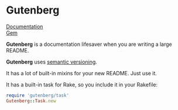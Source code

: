 Gutenberg
=========

[Documentation](http://rubydoc.info/github/somu/gutenberg/master/frames)  
[Gem](http://rubygems.org/gems/gutenberg)

**Gutenberg** is a documentation lifesaver when you are writing a large README.

**Gutenberg** uses [semantic versioning](http://semver.org).

It has a lot of built-in mixins for your new README. Just use it.

It has a built-in task for Rake, so you include it in your Rakefile:

```ruby
require 'gutenberg/task'
Gutenberg::Task.new
```
